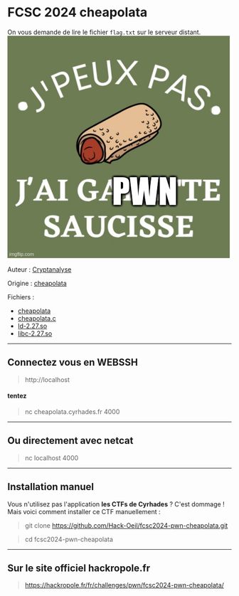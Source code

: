 # FCSC 2024 cheapolata

On vous demande de lire le fichier ```flag.txt``` sur le serveur distant.
![cheapolata.jpg](cheapolata.jpg)



Auteur : [Cryptanalyse](https://x.com/Cryptanalyse)

Origine : [cheapolata](https://hackropole.fr/fr/challenges/pwn/fcsc2024-pwn-cheapolata/)


Fichiers :
- [cheapolata](cheapolata)
- [cheapolata.c](cheapolata.c)
- [ld-2.27.so](ld-2.27.so)
- [libc-2.27.so](libc-2.27.so)


-----------

## Connectez vous en WEBSSH
> http://localhost

#### tentez 
> nc cheapolata.cyrhades.fr 4000

-----------

## Ou directement avec netcat
> nc localhost 4000

-----------


## Installation manuel
Vous n'utilisez pas l'application **les CTFs de Cyrhades** ? C'est dommage !
Mais voici comment installer ce CTF manuellement :

> git clone https://github.com/Hack-Oeil/fcsc2024-pwn-cheapolata.git

> cd fcsc2024-pwn-cheapolata


-----------

## Sur le site officiel hackropole.fr
> https://hackropole.fr/fr/challenges/pwn/fcsc2024-pwn-cheapolata/